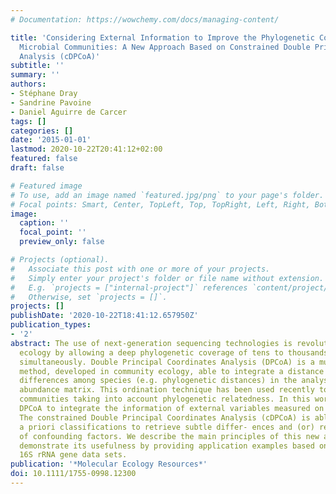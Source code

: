 ```yaml
---
# Documentation: https://wowchemy.com/docs/managing-content/

title: 'Considering External Information to Improve the Phylogenetic Comparison of
  Microbial Communities: A New Approach Based on Constrained Double Principal Coordinates
  Analysis (cDPCoA)'
subtitle: ''
summary: ''
authors:
- Stéphane Dray
- Sandrine Pavoine
- Daniel Aguirre de Carcer
tags: []
categories: []
date: '2015-01-01'
lastmod: 2020-10-22T20:41:12+02:00
featured: false
draft: false

# Featured image
# To use, add an image named `featured.jpg/png` to your page's folder.
# Focal points: Smart, Center, TopLeft, Top, TopRight, Left, Right, BottomLeft, Bottom, BottomRight.
image:
  caption: ''
  focal_point: ''
  preview_only: false

# Projects (optional).
#   Associate this post with one or more of your projects.
#   Simply enter your project's folder or file name without extension.
#   E.g. `projects = ["internal-project"]` references `content/project/deep-learning/index.md`.
#   Otherwise, set `projects = []`.
projects: []
publishDate: '2020-10-22T18:41:12.657950Z'
publication_types:
- '2'
abstract: The use of next-generation sequencing technologies is revolutionizing microbial
  ecology by allowing a deep phylogenetic coverage of tens to thousands of samples
  simultaneously. Double Principal Coordinates Analysis (DPCoA) is a multivariate
  method, developed in community ecology, able to integrate a distance matrix describing
  differences among species (e.g. phylogenetic distances) in the analysis of a species
  abundance matrix. This ordination technique has been used recently to describe microbial
  communities taking into account phylogenetic relatedness. In this work, we extend
  DPCoA to integrate the information of external variables measured on communities.
  The constrained Double Principal Coordinates Analysis (cDPCoA) is able to enforce
  a priori classifications to retrieve subtle differ- ences and (or) remove the effect
  of confounding factors. We describe the main principles of this new approach and
  demonstrate its usefulness by providing application examples based on published
  16S rRNA gene data sets.
publication: '*Molecular Ecology Resources*'
doi: 10.1111/1755-0998.12300
---
```

